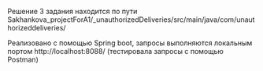 Решение 3 задания находится по пути Sakhankova_projectForA1/_unauthorizedDeliveries/src/main/java/com/unauthorizeddeliveries/

Реализовано с помощью Spring boot, запросы выполняются локальным портом http://localhost:8088/ (тестировала запросы с помощью Postman) 

